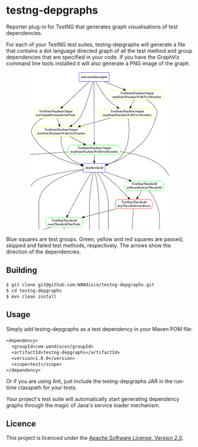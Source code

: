 # testng-depgraphs

Reporter plug-in for TestNG that generates graph visualisations of test dependencies.

For each of your TestNG test suites, testng-depgraphs will generate a file that contains a dot language directed graph of all the test method and group dependencies that are specified in your code. If you have the GraphViz command line tools installed it will also generate a PNG image of the graph.

<p align="center">
  <img src="https://github.com/WANdisco/testng-depgraphs/blob/master/example.png?raw=true" alt="Portion of an example graph image"/>
</p>

Blue squares are test groups. Green, yellow and red squares are passed, skipped and failed test methods, respectively. The arrows show the direction of the dependencies.

## Building

    $ git clone git@github.com:WANdisco/testng-depgraphs.git
    $ cd testng-depgraphs
    $ mvn clean install

## Usage

Simply add testng-depgraphs as a test dependency in your Maven POM file:

    <dependency>
      <groupId>com.wandisco</groupId>
      <artifactId>testng-depgraphs</artifactId>
      <version>1.0.0</version>
      <scope>test</scope>
    </dependency>

Or if you are using Ant, just include the testng-depgraphs JAR in the run-time classpath for your tests.

Your project's test suite will automatically start generating dependency graphs through the magic of Java's service loader mechanism.

## Licence

This project is licenced under the [Apache Software License, Version 2.0][ASL2].

[ASL2]: http://www.apache.org/licenses/LICENSE-2.0
